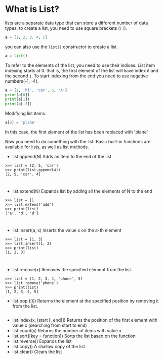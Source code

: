 # What is List?

lists are a separate data type that can store a different number of data types.
to create a list, you need to use square brackets (```[]```).
```py
a = [1, 2, 3, 4, 5]
```
you can also use the ```list()``` constructor to create a list.
```py
a = list()
```

To refer to the elements of the list, you need to use their indices. List item indexing starts at 0.
that is, the first element of the list will have index `0` and the second `1`.
To start indexing from the end you need to use negative numbers(-1, -4).
```py
a = [1, 'hi', 'car', 6, 'A']
print(a[0])
print(a[1])
print(a[-3])
```

Modifying list items.
```py
a[0] = 'plane'
```
In this case, the first element of the list has been replaced with 'plane'

Now you need to do something with the list. Basic built-in functions are available for lists, as well as list methods.

* list.append(N) Adds an item to the end of the list
 ```
 >>> list = [2, 5, 'car']
 >>> print(list.append(4))
 [2, 5, 'car', 4]
 ```
 #
* list.extend(N) Expands list by adding all the elements of N to the end 
```
>>> list = []
>>> list.extend('add')
>>> print(list)
['a', 'd', 'd']
```
#

* list.insert(a, x) Inserts the value x on the a-th element
```
>>> list = [1, 3]
>>> list.insert(1, 2)
>>> print(list)
[1, 2, 3]
```
#
* list.remove(x) Removes the specified element from the list.
```
>>> list = [1, 2, 3, 4, 'phone', 5]
>>> list.remove('phone')
>>> print(list)
[1, 2, 3, 4, 5]
```


* list.pop ([i]) Returns the element at the specified position by removing it from the list.
```

```
* list.index(x, [start [, end]]) Returns the position of the first element with value x (searching from start to end)
* list.count(x) Returns the number of items with value x
* list.sort([key = function]) Sorts the list based on the function
* list.reverse() Expands the list
* list.copy() A shallow copy of the list
* list.clear() Clears the list
